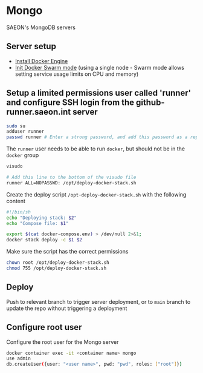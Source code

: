 # Mongo
SAEON's MongoDB servers

## Server setup

- [Install Docker Engine](https://docs.docker.com/engine/install/centos/)
- [Init Docker Swarm mode](https://docs.docker.com/engine/swarm/swarm-tutorial/create-swarm/) (using a single node - Swarm mode allows setting service usage limits on CPU and memory)

## Setup a limited permissions user called 'runner' and configure SSH login from the github-runner.saeon.int server
```sh
sudo su
adduser runner
passwd runner # Enter a strong password, and add this password as a repository secret
```

The `runner` user needs to be able to run `docker`, but should not be in the `docker` group

```sh
visudo

# Add this line to the bottom of the visudo file
runner ALL=NOPASSWD: /opt/deploy-docker-stack.sh
```

Create the deploy script `/opt-deploy-docker-stack.sh` with the following content

```sh
#!/bin/sh
echo "Deploying stack: $2"
echo "Compose file: $1"

export $(cat docker-compose.env) > /dev/null 2>&1;
docker stack deploy -c $1 $2
```

Make sure the script has the correct permissions

```sh
chown root /opt/deploy-docker-stack.sh 
chmod 755 /opt/deploy-docker-stack.sh
```

## Deploy
Push to relevant branch to trigger server deployment, or to `main` branch to update the repo without triggering a deployment 

## Configure root user
Configure the root user for the Mongo server

```sh
docker container exec -it <container name> mongo
use admin
db.createUser({user: "<user name>", pwd: "pwd", roles: ["root"]})
```